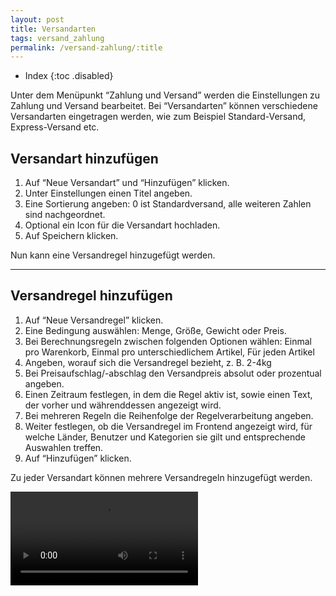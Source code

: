 ```yaml
---
layout: post
title: Versandarten
tags: versand_zahlung
permalink: /versand-zahlung/:title
---
```



+ Index
{:toc .disabled}


Unter dem Menüpunkt “Zahlung und Versand” werden die Einstellungen zu Zahlung und Versand bearbeitet. Bei “Versandarten” können verschiedene Versandarten eingetragen werden, wie zum Beispiel Standard-Versand, Express-Versand etc.


## Versandart hinzufügen


1. Auf “Neue Versandart” und “Hinzufügen” klicken. 
2. Unter Einstellungen einen Titel angeben. 
3. Eine Sortierung angeben: 0 ist Standardversand, alle weiteren Zahlen sind nachgeordnet. 
4. Optional ein Icon für die Versandart hochladen. 
5. Auf Speichern klicken.


Nun kann eine Versandregel hinzugefügt werden.


-----


## Versandregel hinzufügen


1. Auf “Neue Versandregel” klicken.
2. Eine Bedingung auswählen: Menge, Größe, Gewicht oder Preis.
3. Bei Berechnungsregeln zwischen folgenden Optionen wählen: Einmal pro Warenkorb, Einmal pro unterschiedlichem Artikel, Für jeden Artikel
4. Angeben, worauf sich die Versandregel bezieht, z. B. 2-4kg
5. Bei Preisaufschlag/-abschlag den Versandpreis absolut oder prozentual angeben.
6. Einen Zeitraum festlegen, in dem die Regel aktiv ist, sowie einen Text, der vorher und währenddessen angezeigt wird.
7. Bei mehreren Regeln die Reihenfolge der Regelverarbeitung angeben.
8. Weiter festlegen, ob die Versandregel im Frontend angezeigt wird, für welche Länder, Benutzer und Kategorien sie gilt und entsprechende Auswahlen treffen.
9. Auf “Hinzufügen” klicken.


Zu jeder Versandart können mehrere Versandregeln hinzugefügt werden.


![shipping_rules][1]




[1]:/img/shipping_rules.webm
